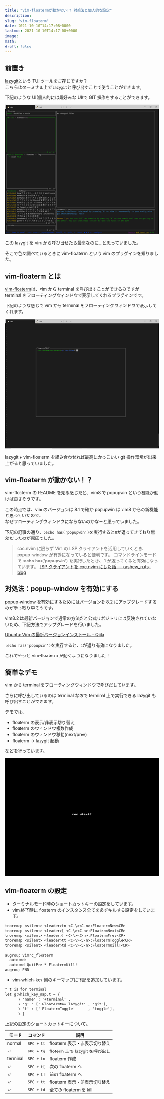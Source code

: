 ```yaml
---
title: "vim-floatermが動かない!? 対処法と個人的な設定"
description:
slug: "vim-floaterm"
date: 2021-10-10T14:17:08+0000
lastmod: 2021-10-10T14:17:08+0000
image:
math:
draft: false
---
```


## 前置き

[lazygit](https://github.com/jesseduffield/lazygit)という TUI ツールをご存じですか？  
こちらはターミナル上で`lazygit`と呼び出すことで使うことができます。

下記のような UI(個人的には超好みな UI)で GIT 操作をすることができます。

![lazygit](Snipaste_2021-10-10_16-07-31.png)

この lazygit を vim から呼び出せたら最高なのに…と思っていました。

そこで色々調べているときに vim-floaterm という vim のプラグインを知りました。

## vim-floaterm とは

[vim-floaterm](https://github.com/voldikss/vim-floaterm)は、vim から terminal を呼び出すことができるのですが  
terminal をフローティングウィンドウで表示してくれるプラグインです。

下記のような感じで vim から terminal をフローティングウィンドウで表示してくれます。

![vim-floaterm](Snipaste_2021-10-10_16-13-39.png)

lazygit + vim-floaterm を組み合わせれば最高にかっこいい git 操作環境が出来上がると思っていました。

## vim-floaterm が動かない！？

vim-floaterm の README を見る感じだと、vim8 で popupwin という機能が動けば良さそうです。

この時点では、vim のバージョンは 8.1 で確か popupwin は vim8 からの新機能と思っていたので、  
なぜフローティングウィンドウにならないのかなーと思っていました。

下記の記事の通り、`:echo has('popupwin')`を実行すると`0`が返ってきており無効だったのが原因でした。

> coc.nvim に限らず Vim の LSP クライアントを活用していくとき、popup-window が有効になっていると便利です。 コマンドラインモードで :echo has('popupwin') を実行したとき、 1 が返ってくると有効になっています。
> [LSP クライアントを coc\.nvim にした話 — kashew_nuts\-blog](https://kashewnuts.github.io/2020/04/08/migrated_lsp_client_to_coc_nvim.html#popup-window)

## 対処法：popup-window を有効にする

popup-window を有効にするためにはバージョンを 8.2 にアップグレードするのが手っ取り早そうです。

vim8.2 は最新バージョンで通常の方法だと公式リポジトリには反映されていないため、下記方法でアップグレードを行いました。

[Ubuntu: Vim の最新バージョンインストール \- Qiita](https://qiita.com/Fell/items/8619385da8e09a59c787)

`:echo has('popupwin')`を実行すると、`1`が返り有効になりました。

これでやっと vim-floaterm が動くようになりました！

## 簡単なデモ

vim から terminal をフローティングウィンドウで呼びだしています。

さらに呼び出しているのは terminal なので terminal 上で実行できる lazygit も呼び出すことができます。

デモでは、

- floaterm の表示/非表示切り替え
- floaterm のウィンドウ複数作成
- floaterm のウィンドウ移動(next/prev)
- floaterm → lazygit 起動

などを行っています。

![デモ](vim-floaterm.gif)

## vim-floaterm の設定

- ターミナルモード時のショートカットキーの設定をしています。
- vim 終了時に floaterm のインスタンス全てを必ずキルする設定をしています。

```vimrc
tnoremap <silent> <leader>tn <C-\><C-n>:FloatermNew<CR>
tnoremap <silent> <leader>[ <C-\><C-n>:FloatermNext<CR>
tnoremap <silent> <leader>] <C-\><C-n>:FloatermPrev<CR>
tnoremap <silent> <leader>tt <C-\><C-n>:FloatermToggle<CR>
tnoremap <silent> <leader>td <C-\><C-n>:FloatermKill!<CR>

augroup vimrc_floaterm
  autocmd!
  autocmd QuitPre * FloatermKill!
augroup END
```

- vim-which-key 側のキーマップに下記を追加しています。

```vimrc
" t is for terminal
let g:which_key_map.t = {
      \ 'name' : '+terminal' ,
      \ 'g' : [':FloatermNew lazygit' , 'git'],
      \ 't' : [':FloatermToggle'      , 'toggle'],
      \ }
```

上記の設定のショートカットキーについて。

| モード   | コマンド   | 説明                            |
| -------- | ---------- | ------------------------------- |
| normal   | `SPC + tt` | floaterm 表示・非表示切り替え   |
| 〃       | `SPC + tg` | floterm 上で lazygit を呼び出し |
| terminal | `SPC + tn` | floaterm 作成                   |
| 〃       | `SPC + t[` | 次の floaterm へ                |
| 〃       | `SPC + t]` | 前の floaterm へ                |
| 〃       | `SPC + tt` | floaterm 表示・非表示切り替え   |
| 〃       | `SPC + td` | 全ての floaterm を kill         |
